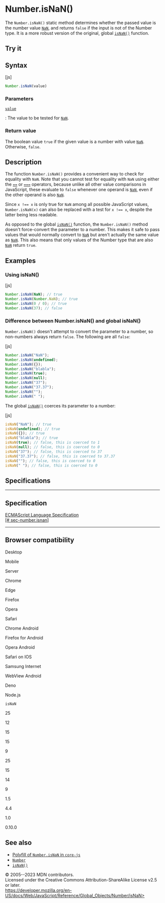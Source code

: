 Number.isNaN()
==============

 
The `Number.isNaN()` static method determines whether the passed value
is the number value [`NaN`](../nan), and returns `false` if the input is
not of the Number type. It is a more robust version of the original,
global [`isNaN()`](../isnan) function.


 
Try it 
------

 



 
Syntax
------

 
 
 
[js]


```js
Number.isNaN(value)
```




 
### Parameters

 

[`value`](#value)

:   The value to be tested for [`NaN`](../nan).



 
### Return value 

 
The boolean value `true` if the given value is a number with value
[`NaN`](../nan). Otherwise, `false`.



 
Description
-----------

 
The function `Number.isNaN()` provides a convenient way to check for
equality with `NaN`. Note that you cannot test for equality with `NaN`
using either the [`==`](../../operators/equality) or
[`===`](../../operators/strict_equality) operators, because unlike all
other value comparisons in JavaScript, these evaluate to `false`
whenever one operand is [`NaN`](../nan), even if the other operand is
also [`NaN`](../nan).

Since `x !== x` is only true for `NaN` among all possible JavaScript
values, `Number.isNaN(x)` can also be replaced with a test for
`x !== x`, despite the latter being less readable.

As opposed to the global [`isNaN()`](../isnan) function, the
`Number.isNaN()` method doesn\'t force-convert the parameter to a
number. This makes it safe to pass values that would normally convert to
[`NaN`](../nan) but aren\'t actually the same value as [`NaN`](../nan).
This also means that only values of the Number type that are also
[`NaN`](../nan) return `true`.



 
Examples
--------


 
### Using isNaN() 

 
 
 
[js]


```js
Number.isNaN(NaN); // true
Number.isNaN(Number.NaN); // true
Number.isNaN(0 / 0); // true
Number.isNaN(37); // false
```




 
### Difference between Number.isNaN() and global isNaN() 

 
`Number.isNaN()` doesn\'t attempt to convert the parameter to a number,
so non-numbers always return `false`. The following are all `false`:

 
 
[js]


```js
Number.isNaN("NaN");
Number.isNaN(undefined);
Number.isNaN({});
Number.isNaN("blabla");
Number.isNaN(true);
Number.isNaN(null);
Number.isNaN("37");
Number.isNaN("37.37");
Number.isNaN("");
Number.isNaN(" ");
```


The global [`isNaN()`](../isnan) coerces its parameter to a number:

 
 
[js]


```js
isNaN("NaN"); // true
isNaN(undefined); // true
isNaN({}); // true
isNaN("blabla"); // true
isNaN(true); // false, this is coerced to 1
isNaN(null); // false, this is coerced to 0
isNaN("37"); // false, this is coerced to 37
isNaN("37.37"); // false, this is coerced to 37.37
isNaN(""); // false, this is coerced to 0
isNaN(" "); // false, this is coerced to 0
```




Specifications
--------------

 
  -------------------------------------------------------------------------------------------------------
  Specification
  -------------------------------------------------------------------------------------------------------
  [ECMAScript Language Specification\
  [\#
  sec-number.isnan]](https://tc39.es/ecma262/multipage/numbers-and-dates.html#sec-number.isnan)

  -------------------------------------------------------------------------------------------------------


Browser compatibility 
---------------------

 


Desktop

Mobile

Server

Chrome

Edge

Firefox

Opera

Safari

Chrome Android

Firefox for Android

Opera Android

Safari on IOS

Samsung Internet

WebView Android

Deno

Node.js

`isNaN`

25

12

15

15

9

25

15

14

9

1.5

4.4

1.0

0.10.0

 
See also 
--------

 
-   [Polyfill of `Number.isNaN` in
    `core-js`](https://github.com/zloirock/core-js#ecmascript-number)
-   [`Number`](../number)
-   [`isNaN()`](../isnan)



 
© 2005--2023 MDN contributors.\
Licensed under the Creative Commons Attribution-ShareAlike License v2.5
or later.\
https://developer.mozilla.org/en-US/docs/Web/JavaScript/Reference/Global_Objects/Number/isNaN>

